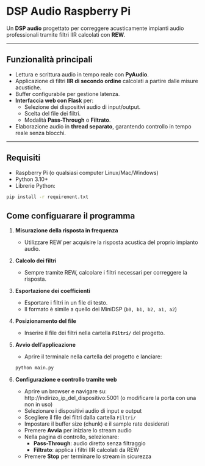 # DSP Audio Raspberry Pi

Un **DSP audio** progettato per correggere acusticamente impianti audio professionali tramite filtri IIR calcolati con **REW**.

---

## Funzionalità principali

- Lettura e scrittura audio in tempo reale con **PyAudio**.  
- Applicazione di filtri **IIR di secondo ordine** calcolati a partire dalle misure acustiche.  
- Buffer configurabile per gestione latenza.  
- **Interfaccia web con Flask** per:
  - Selezione dei dispositivi audio di input/output.  
  - Scelta del file dei filtri.  
  - Modalità **Pass-Through** o **Filtrato**.  
- Elaborazione audio in **thread separato**, garantendo controllo in tempo reale senza blocchi.

---

## Requisiti

- Raspberry Pi (o qualsiasi computer Linux/Mac/Windows)  
- Python 3.10+  
- Librerie Python:

```bash
pip install -r requirement.txt
```


## Come configuarare il programma

1. **Misurazione della risposta in frequenza**  
   - Utilizzare REW per acquisire la risposta acustica del proprio impianto audio.

2. **Calcolo dei filtri**  
   - Sempre tramite REW, calcolare i filtri necessari per correggere la risposta.

3. **Esportazione dei coefficienti**  
   - Esportare i filtri in un file di testo.  
   - Il formato è simile a quello dei MiniDSP (`b0, b1, b2, a1, a2`)

4. **Posizionamento del file**  
   - Inserire il file dei filtri nella cartella **`Filtri/`** del progetto.

5. **Avvio dell’applicazione**  
   - Aprire il terminale nella cartella del progetto e lanciare:
   ```bash
   python main.py
   
6. **Configurazione e controllo tramite web**  
   - Aprire un browser e navigare su: http://indirizo_ip_del_dispositivo:5001 (o modificare la porta con una non in uso)
   - Selezionare i dispositivi audio di input e output  
   - Scegliere il file dei filtri dalla cartella `Filtri/`  
   - Impostare il buffer size (chunk) e il sample rate desiderati  
   - Premere **Avvia** per iniziare lo stream audio  
   - Nella pagina di controllo, selezionare:
     - **Pass-Through**: audio diretto senza filtraggio  
     - **Filtrato**: applica i filtri IIR calcolati da REW  
   - Premere **Stop** per terminare lo stream in sicurezza



